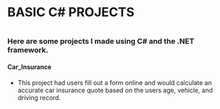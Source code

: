 <h1>BASIC C# PROJECTS<h1>

<h3>Here are some projects I made using C# and the .NET framework.</h3>
  
  <h4>Car_Insurance</h4>
  <ul>
    <li>This project had users fill out a form online and would calculate an accurate car insurance quote based on the users age, vehicle, and driving record.</li>
